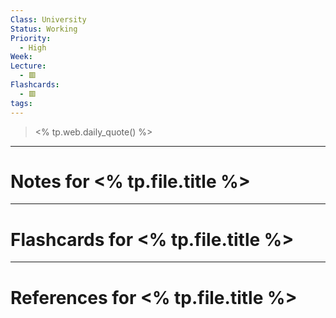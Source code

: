 ```yaml
---
Class: University
Status: Working
Priority:
  - High
Week: 
Lecture:
  - 🟥
Flashcards:
  - 🟥
tags:
---
```

> <% tp.web.daily_quote() %>

---
# Notes for <% tp.file.title %>


---
# Flashcards for <% tp.file.title %>


---
# References for <% tp.file.title %>